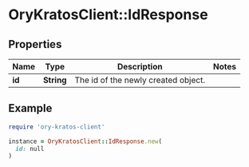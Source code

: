 # OryKratosClient::IdResponse

## Properties

| Name | Type | Description | Notes |
| ---- | ---- | ----------- | ----- |
| **id** | **String** | The id of the newly created object. |  |

## Example

```ruby
require 'ory-kratos-client'

instance = OryKratosClient::IdResponse.new(
  id: null
)
```

